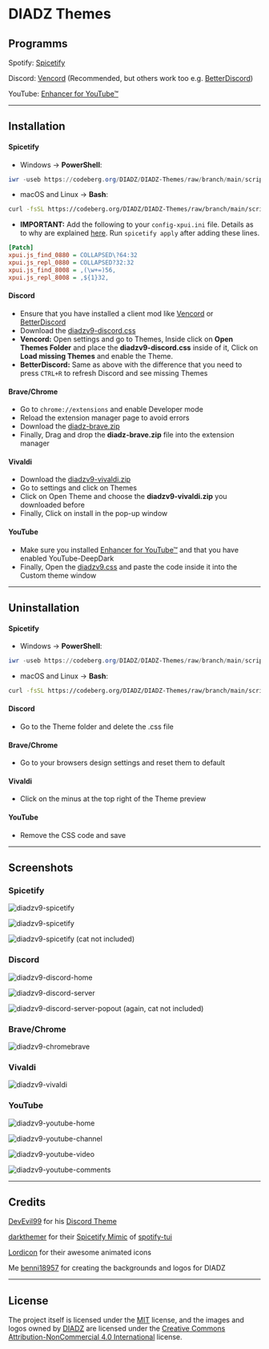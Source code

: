 # DIADZ Themes

## Programms

Spotify: [Spicetify](https://spicetify.app/)

Discord: [Vencord](https://vencord.dev/) (Recommended, but others work too e.g. [BetterDiscord](https://betterdiscord.app/))

YouTube: [Enhancer for YouTube™](https://www.mrfdev.com/enhancer-for-youtube)

---

## Installation

#### Spicetify

- Windows -> **PowerShell**: 

```powershell
iwr -useb https://codeberg.org/DIADZ/DIADZ-Themes/raw/branch/main/scripts/spicetify/install.ps1 | iex
```

- macOS and Linux -> **Bash**:

```bash
curl -fsSL https://codeberg.org/DIADZ/DIADZ-Themes/raw/branch/main/scripts/spicetify/install.sh | sh
```

*   **IMPORTANT:** Add the following to your `config-xpui.ini` file. Details as to why are explained [here](https://github.com/JulienMaille/spicetify-dynamic-theme#important). Run `spicetify apply` after adding these lines.

```ini
[Patch]
xpui.js_find_0880 = COLLAPSED\?64:32
xpui.js_repl_0880 = COLLAPSED?32:32
xpui.js_find_8008 = ,(\w+=)56,
xpui.js_repl_8008 = ,${1}32,
```

#### Discord

- Ensure that you have installed a client mod like [Vencord](https://vencord.dev) or [BetterDiscord](https://betterdiscord.app)
- Download the [diadzv9-discord.css](https://codeberg.org/DIADZ/DIADZ-Themes/raw/branch/main/themes/discord/diadzv9-discord.css)
- **Vencord:** Open settings and go to Themes, Inside click on **Open Themes Folder** and place the **diadzv9-discord.css** inside of it, Click on **Load missing Themes** and enable the Theme.
- **BetterDiscord:** Same as above with the difference that you need to press ```CTRL+R``` to refresh Discord and see missing Themes


#### Brave/Chrome

- Go to ```chrome://extensions``` and enable Developer mode
- Reload the extension manager page to avoid errors
- Download the [diadz-brave.zip](https://codeberg.org/DIADZ/DIADZ-Themes/raw/branch/main/themes/brave-chrome/diadzv9-brave.zip)
- Finally, Drag and drop the **diadz-brave.zip** file into the extension manager

#### Vivaldi

- Download the [diadzv9-vivaldi.zip](https://codeberg.org/DIADZ/DIADZ-Themes/raw/branch/main/themes/vivaldi/diadzv9-vivaldi.zip)
- Go to settings and click on Themes
- Click on Open Theme and choose the **diadzv9-vivaldi.zip** you downloaded before
- Finally, Click on install in the pop-up window

#### YouTube

- Make sure you installed [Enhancer for YouTube™](https://www.mrfdev.com/enhancer-for-youtube) and that you have enabled YouTube-DeepDark
- Finally, Open the [diadzv9.css](https://codeberg.org/DIADZ/DIADZ-Themes/raw/branch/main/themes/youtube/diadzv9.css) and paste the code inside it into the Custom theme window

---

## Uninstallation

#### Spicetify

- Windows -> **PowerShell**: 

```powershell
iwr -useb https://codeberg.org/DIADZ/DIADZ-Themes/raw/branch/main/scripts/spicetify/uninstall.ps1 | iex
```

- macOS and Linux -> **Bash**:

```bash
curl -fsSL https://codeberg.org/DIADZ/DIADZ-Themes/raw/branch/main/scripts/spicetify/uninstall.sh | sh
```

#### Discord
-  Go to the Theme folder and delete the .css file

#### Brave/Chrome
- Go to your browsers design settings and reset them to default

#### Vivaldi
- Click on the minus at the top right of the Theme preview

#### YouTube
- Remove the CSS code and save

---

## Screenshots

### Spicetify

![diadzv9-spicetify](screenshots/diadzv9-spicetify.webp)

![diadzv9-spicetify](screenshots/diadzv9-spicetify2.webp)

![diadzv9-spicetify](screenshots/diadzv9-spicetify3.webp)
(cat not included)

### Discord

![diadzv9-discord-home](screenshots/diadzv9-discord-home.webp)

![diadzv9-discord-server](screenshots/diadzv9-discord-server.webp)

![diadzv9-discord-server-popout](screenshots/diadzv9-discord-server-popout.webp)
(again, cat not included)

### Brave/Chrome

![diadzv9-chromebrave](screenshots/diadzv9-chromebrave.webp)

### Vivaldi

![diadzv9-vivaldi](screenshots/diadzv9-vivaldi.webp)

### YouTube

![diadzv9-youtube-home](screenshots/diadzv9-youtube-home.webp)

![diadzv9-youtube-channel](screenshots/diadzv9-youtube-channel.webp)

![diadzv9-youtube-video](screenshots/diadzv9-youtube-video.webp)

![diadzv9-youtube-comments](screenshots/diadzv9-youtube-comments.webp)

---

## Credits

[DevEvil99](https://github.com/DevEvil99) for his [Discord Theme](https://github.com/DevEvil99/Azurite-Discord-Theme)

[darkthemer](https://github.com/darkthemer/) for their [Spicetify Mimic](https://github.com/spicetify/spicetify-themes/tree/master/text) of [spotify-tui](https://github.com/Rigellute/spotify-tui)

[Lordicon](https://lordicon.com) for their awesome animated icons

Me [benni18957](https://benni18957.de) for creating the backgrounds and logos for DIADZ

---

## License
The project itself is licensed under the [MIT](LICENSE) license, and the images and logos owned by [DIADZ](https://diadz.de) are licensed under the [Creative Commons Attribution-NonCommercial 4.0 International](https://creativecommons.org/licenses/by-nc/4.0/) license.
